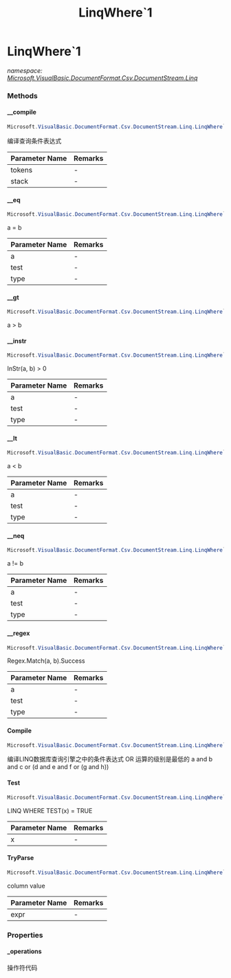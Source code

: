 ﻿---
title: LinqWhere`1
---

# LinqWhere`1
_namespace: [Microsoft.VisualBasic.DocumentFormat.Csv.DocumentStream.Linq](N-Microsoft.VisualBasic.DocumentFormat.Csv.DocumentStream.Linq.html)_



### Methods

#### __compile
```csharp
Microsoft.VisualBasic.DocumentFormat.Csv.DocumentStream.Linq.LinqWhere`1.__compile(Microsoft.VisualBasic.List{Microsoft.VisualBasic.DocumentFormat.Csv.DocumentStream.Linq.ExprToken}@,System.Func{`0,System.Boolean})
```
编译查询条件表达式

|Parameter Name|Remarks|
|--------------|-------|
|tokens|-|
|stack|-|


#### __eq
```csharp
Microsoft.VisualBasic.DocumentFormat.Csv.DocumentStream.Linq.LinqWhere`1.__eq(System.Object,System.String,System.Type)
```
a = b

|Parameter Name|Remarks|
|--------------|-------|
|a|-|
|test|-|
|type|-|


#### __gt
```csharp
Microsoft.VisualBasic.DocumentFormat.Csv.DocumentStream.Linq.LinqWhere`1.__gt(System.Object,System.String,System.Type)
```
a > b

#### __instr
```csharp
Microsoft.VisualBasic.DocumentFormat.Csv.DocumentStream.Linq.LinqWhere`1.__instr(System.Object,System.String,System.Type)
```
InStr(a, b) > 0

|Parameter Name|Remarks|
|--------------|-------|
|a|-|
|test|-|
|type|-|


#### __lt
```csharp
Microsoft.VisualBasic.DocumentFormat.Csv.DocumentStream.Linq.LinqWhere`1.__lt(System.Object,System.String,System.Type)
```
a < b

|Parameter Name|Remarks|
|--------------|-------|
|a|-|
|test|-|
|type|-|


#### __neq
```csharp
Microsoft.VisualBasic.DocumentFormat.Csv.DocumentStream.Linq.LinqWhere`1.__neq(System.Object,System.String,System.Type)
```
a != b

|Parameter Name|Remarks|
|--------------|-------|
|a|-|
|test|-|
|type|-|


#### __regex
```csharp
Microsoft.VisualBasic.DocumentFormat.Csv.DocumentStream.Linq.LinqWhere`1.__regex(System.Object,System.String,System.Type)
```
Regex.Match(a, b).Success

|Parameter Name|Remarks|
|--------------|-------|
|a|-|
|test|-|
|type|-|


#### Compile
```csharp
Microsoft.VisualBasic.DocumentFormat.Csv.DocumentStream.Linq.LinqWhere`1.Compile
```
编译LINQ数据库查询引擎之中的条件表达式
 OR 运算的级别是最低的
 a and b and c or (d and e and f or (g and h))

#### Test
```csharp
Microsoft.VisualBasic.DocumentFormat.Csv.DocumentStream.Linq.LinqWhere`1.Test(`0)
```
LINQ WHERE TEST(x) = TRUE

|Parameter Name|Remarks|
|--------------|-------|
|x|-|


#### TryParse
```csharp
Microsoft.VisualBasic.DocumentFormat.Csv.DocumentStream.Linq.LinqWhere`1.TryParse(System.String)
```
column <opr> value

|Parameter Name|Remarks|
|--------------|-------|
|expr|-|




### Properties

#### _operations
操作符代码

